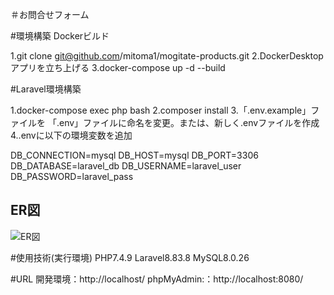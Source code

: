 ＃お問合せフォーム

#環境構築
Dockerビルド

1.git clone git@github.com/mitoma1/mogitate-products.git
2.DockerDesktopアプリを立ち上げる
3.docker-compose up -d --build

#Laravel環境構築

1.docker-compose exec php bash
2.composer install
3.「.env.example」ファイルを 「.env」ファイルに命名を変更。または、新しく.envファイルを作成
4..envに以下の環境変数を追加

DB_CONNECTION=mysql
DB_HOST=mysql
DB_PORT=3306
DB_DATABASE=laravel_db
DB_USERNAME=laravel_user
DB_PASSWORD=laravel_pass

## ER図

![ER図](docs/erd.drawio)


#使用技術(実行環境)
PHP7.4.9
Laravel8.83.8
MySQL8.0.26


#URL
開発環境：http://localhost/
phpMyAdmin:：http://localhost:8080/
